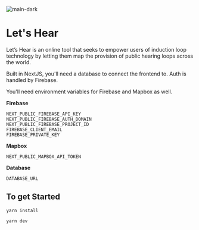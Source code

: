 ![main-dark](https://user-images.githubusercontent.com/66869833/197817653-a2917204-3b40-42bc-8ab8-af7b431318a0.jpg)

# Let's Hear

Let’s Hear is an online tool that seeks to empower users of induction loop technology by letting them map the provision of public hearing loops across the world.

Built in NextJS, you'll need a database to connect the frontend to. Auth is handled by Firebase.


You'll need environment variables for Firebase and Mapbox as well.

**Firebase**
```
NEXT_PUBLIC_FIREBASE_API_KEY
NEXT_PUBLIC_FIREBASE_AUTH_DOMAIN
NEXT_PUBLIC_FIREBASE_PROJECT_ID
FIREBASE_CLIENT_EMAIL
FIREBASE_PRIVATE_KEY
```
**Mapbox**
```
NEXT_PUBLIC_MAPBOX_API_TOKEN
```
**Database**
```
DATABASE_URL
```

## To get Started

```
yarn install

yarn dev
```
